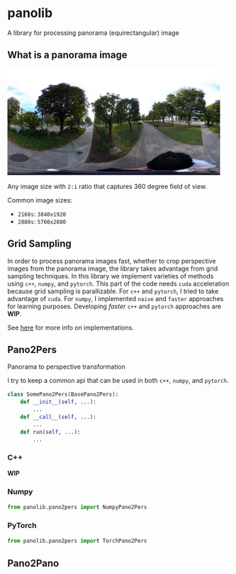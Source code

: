 # panolib

A library for processing panorama (equirectangular) image

## What is a panorama image

<img src="data/pano.jpg" alt="pano" width="480"/>

Any image size with `2:1` ratio that captures 360 degree field of view.

Common image sizes:
- `2160s`: `3840x1920`
- `2880s`: `5760x2880`

## Grid Sampling

In order to process panorama images fast, whether to crop perspective images from the panorama image, the library takes advantage from grid sampling techniques.
In this library we implement varieties of methods using `c++`, `numpy`, and `pytorch`.
This part of the code needs `cuda` acceleration because grid sampling is parallizable.
For `c++` and `pytorch`, I tried to take advantage of `cuda`.
For `numpy`, I implemented `naive` and `faster` approaches for learning purposes.
Developing _faster_ `c++` and `pytorch` approaches are __WIP__.

See [here](panolib/grid_sample/README.md) for more info on implementations.

## Pano2Pers

Panorama to perspective transformation

I try to keep a common api that can be used in both `c++`, `numpy`, and `pytorch`.

```Python
class SomePano2Pers(BasePano2Pers):
    def __init__(self, ...):
        ...
    def __call__(self, ...):
        ...
    def run(self, ...):
        ...
```

### C++

__WIP__

### Numpy

```Python
from panolib.pano2pers import NumpyPano2Pers
```

### PyTorch

```Python
from panolib.pano2pers import TorchPano2Pers
```

## Pano2Pano
